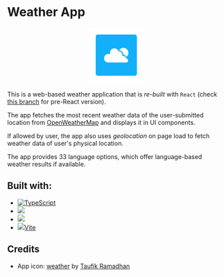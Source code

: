 <!-- @format -->

# Weather App

<div style="text-align: center;"><img src="src/icons/mstile-70x70.png" /></div>

This is a web-based weather application that is _re-built_ with `React` (check [this branch](https://github.com/yethranayeh/weather-app/tree/70de5e056b45aba0d308915b6c9a3cd5f451417f) for pre-React version).

The app fetches the most recent weather data of the user-submitted location from [OpenWeatherMap](https://openweathermap.org) and displays it in UI components.

If allowed by user, the app also uses _geolocation_ on page load to fetch weather data of user's physical location.

The app provides 33 language options, which offer language-based weather results if available.

## Built with:

- [![TypeScript](https://img.shields.io/badge/TypeScript-007ACC?style=for-the-badge&logo=typescript&logoColor=white)](https://typescriptlang.org)
- <a href="https://reactjs.org/"><img height="32" src="https://img.shields.io/badge/React-20232A?style=for-the-badge&logo=react&logoColor=61DAFB" /></a>
- <a href="https://styled-components.com/"><img height="32" src="https://img.shields.io/badge/styled--components-DB7093?style=for-the-badge&logo=styled-components&logoColor=white" /></a>
- <a href="https://vitejs.dev/"><img height="32" src="https://vitejs.dev/logo.svg" />Vite</a>

## Credits

- App icon: [weather](https://thenounproject.com/icon/weather-3773550/) by [Taufik Ramadhan](https://thenounproject.com/taufikr290/)
